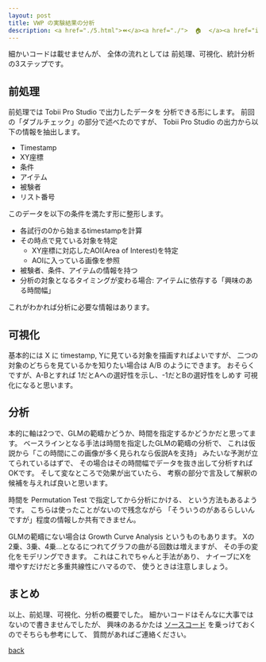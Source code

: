 ```yaml
---
layout: post
title: VWP の実験結果の分析
description: <a href="./5.html">⏪</a><a href="./">  🏠  </a><a href="index.html">⏩</a>
---
```


細かいコードは載せませんが、
全体の流れとしては
前処理、可視化、統計分析の3ステップです。

## 前処理

前処理では Tobii Pro Studio で出力したデータを
分析できる形にします。
前回の「ダブルチェック」の部分で述べたのですが、
Tobii Pro Studio の出力から以下の情報を抽出します。

* Timestamp
* XY座標
* 条件
* アイテム
* 被験者
* リスト番号

このデータを以下の条件を満たす形に整形します。

* 各試行の0から始まるtimestampを計算
* その時点で見ている対象を特定
    * XY座標に対応したAOI(Area of Interest)を特定
    * AOIに入っている画像を参照
* 被験者、条件、アイテムの情報を持つ
* 分析の対象となるタイミングが変わる場合: アイテムに依存する「興味のある時間幅」

これがわかれば分析に必要な情報はあります。

## 可視化

基本的には X に timestamp, Yに見ている対象を描画すればよいですが、
二つの対象のどちらを見ているかを知りたい場合は A/B のようにできます。
おそらくですが、A-Bとすれば
1だとAへの選好性を示し、-1だとBの選好性をしめす
可視化になると思います。

## 分析

本的に軸は2つで、GLMの範疇かどうか、時間を指定するかどうかだと思ってます。
ベースラインとなる手法は時間を指定したGLMの範疇の分析で、
これは仮説から「この時間にこの画像が多く見られなら仮説Aを支持」
みたいな予測が立てられているはずで、
その場合はその時間幅でデータを抜き出して分析すればOKです。
そして変なところで効果が出ていたら、
考察の部分で言及して解釈の候補を与えれば良いと思います。

時間を Permutation Test で指定してから分析にかける、
という方法もあるようです。
こちらは使ったことがないので残念ながら
「そういうのがあるらしいんですが」程度の情報しか共有できません。

GLMの範疇にない場合は Growth Curve Analysis というものもあります。
Xの2乗、3乗、4乗...となるにつれてグラフの曲がる回数は増えますが、
その手の変化をモデリングできます。
これはこれでちゃんと手法があり、
ナイーブにXを増やすだけだと多重共線性にハマるので、
使うときは注意しましょう。

## まとめ

以上、前処理、可視化、分析の概要でした。
細かいコードはそんなに大事ではないので書きませんでしたが、
興味のあるかたは [ソースコード](https://gitlab.com/kishiyamat/branching)
を乗っけておくのでそちらも参考にして、
質問があればご連絡ください。

[back](./)

